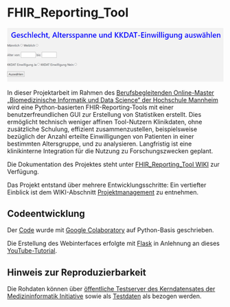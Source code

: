 # FHIR_Reporting_Tool

![](https://github.com/GisstHubana/FHIR_Reporting_Tool/blob/main/Diagramme/Webinterface_Reporting_Tool.png)

In dieser Projektarbeit im Rahmen des [Berufsbegleitenden Online-Master „Biomedizinische Informatik und Data Science“ der Hochschule Mannheim](https://www.master-bids.hs-mannheim.de/) wird eine Python-basierten FHIR-Reporting-Tools mit einer benutzerfreundlichen GUI zur Erstellung von Statistiken erstellt. Dies ermöglicht technisch weniger affinen Tool-Nutzern Klinikdaten, ohne zusätzliche Schulung, effizient zusammenzustellen, beispielsweise bezüglich der Anzahl erteilte Einwilligungen von Patienten in einer bestimmten Altersgruppe, und zu analysieren. Langfristig ist eine klinikinterne Integration für die Nutzung zu Forschungszwecken geplant.

Die Dokumentation des Projektes steht unter [FHIR_Reporting_Tool WIKI](https://github.com/GisstHubana/FHIR_Reporting_Tool/wiki) zur Verfügung.

Das Projekt entstand über mehrere Entwicklungsschritte: 
Ein vertiefter Einblick ist dem WIKI-Abschnitt [Projektmanagement](https://GisstHubana/FHIR_Reporting_Tool/wiki/Projektmanagment) zu entnehmen.

## Codeentwicklung
Der [Code](https://github.com/GisstHubana/FHIR_Reporting_Tool/blob/main/Code/fhir_reporting_tool.ipynb) wurde mit [Google Colaboratory](https://colab.research.google.com/?hl=de) auf Python-Basis geschrieben.

Die Erstellung des Webinterfaces erfolgte mit [Flask](https://flask.palletsprojects.com/en/3.0.x/) in Anlehnung an dieses [YouTube-Tutorial](https://www.youtube.com/watch?v=0dYsZt8-nXk&list=PLTUSGW0o2A2FgYB43QuL6wxnUM4dUr1n3).

## Hinweis zur Reproduzierbarkeit
Die Rohdaten können über [öffentliche Testserver des Kerndatensates der Medizininformatik Initiative](https://github.com/medizininformatik-initiative/kerndatensatz-testdaten) sowie als [Testdaten](https://github.com/medizininformatik-initiative/kerndatensatz-testdaten/tree/master/Test_Data) als  bezogen werden.
